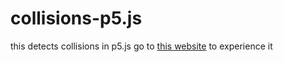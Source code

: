 # collisions-p5.js
this detects collisions in p5.js
go to [this website](https://edwardcole.github.io/collisions-p5.js/) to experience it
